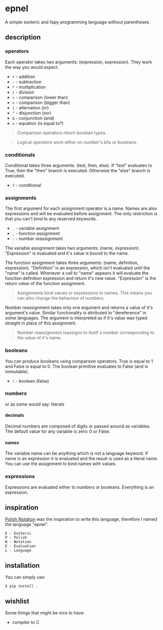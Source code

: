 # epnel
A simple esoteric and lispy programming language without parentheses.

## description
### operators
Each operator takes two arguments: (expression, expression).
They work the way you would expect.
 - `+` - addition
 - `-` - subtraction
 - `*` - multiplication
 - `/` - division
 - `<` - comparison (lower than)
 - `>` - comparison (bigger than)
 - `|` - alternation (or)
 - `^` - disjunction (xor)
 - `&` - conjunction (and)
 - `=` - equation (is equal to?)

> Comparison operators return boolean types.

> Logical operators work either on number's bits or booleans.

### conditionals
Conditional takes three arguments: (test, then, else).
If "test" evaluates to True, then the "then" branch is executed. Otherwise the "else" branch is executed.
 - `?` - conditional

### assignments
The first argument for each assignment operator is a name.
Names are also expressions and will be evaluated before assignment.
The only restriction is that you can't bind to any reserved keywords.
 - `.` - variable assignment
 - `,` - function assignment
 - `:` - number reassignment

The variable assignment takes two arguments: (name, expression).
"Expression" is evaluated and it's value is bound to the name.

The function assignment takes three arguments: (name, definition, expression).
"Definition" is an expression, which isn't evaluated until the "name" is called.
Whenever a call to "name" appears it will evaluate the function definition expression and return it's new value.
"Expression" is the return value of the function assignment.

> Assignments bind values or expressions to names. This means you can also change the behaviour of numbers.

Number reassignment takes only one argument and returns a value of it's argument's value. Similar functionality is attributed to "dereference" in some languages. The argument is interpreted as if it's value was typed straight in place of this assignment.

> Number reassignment reassigns to itself a number corresponding to the value of it's name.

### booleans
You can produce booleans using comparison operators. True is equal to 1 and False is equal to 0.
The boolean primitive evaluates to False (and is immutable).
 - `!` - boolean (false)

### numbers
or as some would say: literals
#### decimals
Decimal numbers are composed of digits or passed around as variables.
The default value for any variable is zero: 0 or False.

#### names
The variable name can be anything which is not a language keyword.
If name is an expression it is evaluated and the result is used as a literal name.
You can use the assignment to bind names with values.

### expressions
Expressions are evaluated either to numbers or booleans. Everything is an expression.

## inspiration
[Polish Notation](https://pl.wikipedia.org/wiki/Notacja_polska) was the inspiration to write this language, therefore I named the language "epnel".
```
E - Esoteric
P - Polish
N - Notation
E - Evaluation
L - Language
```

## installation
You can simply use:
```
$ pip install .
```

## wishlist
Some things that might be nice to have:
 - compiler to C

